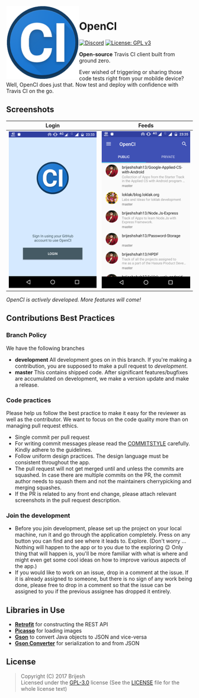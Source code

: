 <img src="/assets/images/Logo.png?raw=true" align="left" hspace="1" vspace="1">

# OpenCI

[![Discord](https://img.shields.io/badge/discord-join-red.svg)](https://discord.gg/B6QVMmS)
[![License: GPL v3](https://img.shields.io/badge/License-GPL%20v3-blue.svg)](https://www.gnu.org/licenses/gpl-3.0)

**Open-source** Travis CI client built from ground zero.

Ever wished of triggering or sharing those code tests right from your mobilde device? Well, OpenCI does just that. Now test and deploy with confidence with Travis CI on the go.

## Screenshots

| Login | Feeds |
|:-:|:-:|
| ![Login](/assets/images/Login.png?raw=true) | ![Feeds](/assets/images/Feeds.png?raw=true) |

_OpenCI is actively developed. More features will come!_

## Contributions Best Practices

### Branch Policy

We have the following branches

 * **development** All development goes on in this branch. If you're making a contribution, you are supposed to make a pull request to _development_.
 * **master** This contains shipped code. After significant features/bugfixes are accumulated on development, we make a version update and make a release.

 ### Code practices

Please help us follow the best practice to make it easy for the reviewer as well as the contributor. We want to focus on the code quality more than on managing pull request ethics.

 * Single commit per pull request
 * For writing commit messages please read the [COMMITSTYLE](/assets/commitStyle.md) carefully. Kindly adhere to the guidelines.
 * Follow uniform design practices. The design language must be consistent throughout the app.
 * The pull request will not get merged until and unless the commits are squashed. In case there are multiple commits on the PR, the commit author needs to squash them and not the maintainers cherrypicking and merging squashes.
 * If the PR is related to any front end change, please attach relevant screenshots in the pull request description.

 ### Join the development

* Before you join development, please set up the project on your local machine, run it and go through the application completely. Press on any button you can find and see where it leads to. Explore. (Don't worry ... Nothing will happen to the app or to you due to the exploring :wink: Only thing that will happen is, you'll be more familiar with what is where and might even get some cool ideas on how to improve various aspects of the app.)
* If you would like to work on an issue, drop in a comment at the issue. If it is already assigned to someone, but there is no sign of any work being done, please free to drop in a comment so that the issue can be assigned to you if the previous assignee has dropped it entirely.

## Libraries in Use

- [**Retrofit**](https://github.com/square/retrofit) for constructing the REST API
- [**Picasso**](https://github.com/square/picasso) for loading images
- [**Gson**](https://github.com/google/gson) to convert Java objects to JSON and vice-versa
- [**Gson Converter**](https://github.com/square/retrofit/tree/master/retrofit-converters/gson) for serialization to and from JSON

## License

> Copyright (C) 2017 Brijesh  
> Licensed under the [GPL-3.0](https://www.gnu.org/licenses/gpl.html) license (See the [LICENSE](https://github.com/brijeshshah13/OpenCI/blob/master/LICENSE) file for the whole license text)